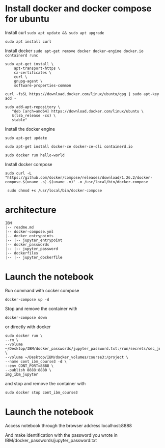# Install docker and docker compose for ubuntu

Install curl
```sudo apt update && sudo apt upgrade```

```sudo apt install curl```

Install docker 
```sudo apt-get remove docker docker-engine docker.io containerd runc```

```
sudo apt-get install \
    apt-transport-https \
    ca-certificates \
    curl \
    gnupg-agent \
    software-properties-common
```

```curl -fsSL https://download.docker.com/linux/ubuntu/gpg | sudo apt-key add - ```

``` 
sudo add-apt-repository \
   "deb [arch=amd64] https://download.docker.com/linux/ubuntu \
   $(lsb_release -cs) \
   stable" 
```

Install the docker engine

``` sudo apt-get update ```

``` sudo apt-get install docker-ce docker-ce-cli containerd.io ```

``` sudo docker run hello-world ``` 

Install docker compose

```sudo curl -L "https://github.com/docker/compose/releases/download/1.26.2/docker-compose-$(uname -s)-$(uname -m)" -o /usr/local/bin/docker-compose ```

``` sudo chmod +x /usr/local/bin/docker-compose```

# architecture

```
IBM
|-- readme.md
|-- docker-compose.yml
|-- docker_entrypoints
|-- |-- jupyter_entrypoint
|-- docker_passwords
|-- |-- jupyter_password
|-- dockerfiles
|-- |-- jupyter_dockerfile
```

# Launch the notebook

Run command with cocker compose

``` docker-compose up -d ```

Stop and remove the container with

``` docker-compose down ``` 


or directly with docker

``` 
sudo docker run \
--rm \
--volume ~/Desktop/IBM/docker_passwords/jupyter_password.txt:/run/secrets/sec_jupyter \
--volume ~/Desktop/IBM/docker_volumes/course3:/project \
--name cont_ibm_course3 -d \
--env CONT_PORT=8888 \
--publish 8888:8888 \
img_ibm_jupyter
```
and stop and remove the container with

``` sudo docker stop cont_ibm_course3 ``` 

# Launch the notebook

Access notebook through the browser address
localhost:8888

And make identification with the password you wrote in
IBM/docker_passwords/jupyter_password.txt

